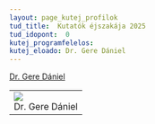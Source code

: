 ```yaml
---
layout: page_kutej_profilok
tud_title:  Kutatók éjszakája 2025
tud_idopont:  0
kutej_programfelelos: 
kutej_eloado: Dr. Gere Dániel
---
```


[Dr. Gere Dániel](http://www.pt.bme.hu/munkatarsadatlap.php?id=kb45kox2hu4xxz4jn8u627pwn3ok78975d9exw6c&almenu=1&l=m)

<table class="picture">
<tr>
<td>

<div class="gallery">
    <img src="images/Dr. Gere Dániel.jpg" max-width="250" max-height="200">
  <div class="desc">Dr. Gere Dániel</div>
</div>

</td>
</tr>
</table>
